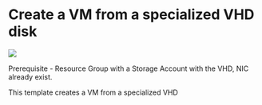# Create a VM from a specialized VHD disk

<a href="https://azuredeploy.net/" target="_blank">
    <img src="http://azuredeploy.net/deploybutton.png"/>
</a>

Prerequisite - Resource Group with a Storage Account with the VHD, NIC already exist.

This template creates a VM from a specialized VHD
